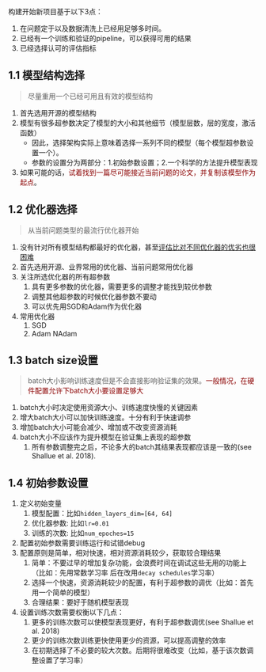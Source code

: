 
构建开始新项目基于以下3点：

1. 在问题定于以及数据清洗上已经用足够多时间。
2. 已经有一个训练和验证的pipeline，可以获得可用的结果
3. 已经选择认可的评估指标

## 1.1 模型结构选择

> 尽量重用一个已经可用且有效的模型结构

1. 首先选用开源的模型结构
2. 模型有很多超参数决定了模型的大小和其他细节（模型层数，层的宽度，激活函数）
    - 因此，选择架构实际上意味着选择一系列不同的模型（每个模型超参数设置一个）。 
    - 参数的设置分为两部分：1.初始参数设置；2.一个科学的方法提升模型表现
3. 如果可能的话，<font color=darkred>试着找到一篇尽可能接近当前问题的论文，并复制该模型作为起点</font>。

## 1.2 优化器选择

> 从当前问题类型的最流行优化器开始

1. 没有针对所有模型结构都最好的优化器，甚至[评估比对不同优化器的优劣也很困难](https://arxiv.org/abs/1910.05446)
2. 首先选用开源、业界常用的优化器、当前问题常用优化器
3. 关注所选优化器的所有超参数
    1. 具有更多参数的优化器，需要更多的调整才能找到较优参数
    2. 调整其他超参数的时候优化器参数不要动
    3. 可以优先用SGD和Adam作为优化器
4. 常用优化器
    1. SGD
    2. Adam NAdam

## 1.3 batch size设置

> batch大小影响训练速度但是不会直接影响验证集的效果。<font color=darkred>一般情况，在硬件配置允许下batch大小要设置足够大</font>

1. batch大小时决定使用资源大小、训练速度快慢的关键因素
2. 增大batch大小可以加快训练速度。十分有利于快速调参
3. 增加batch大小可能会减少、增加或不改变资源消耗
4. batch大小不应该作为提升模型在验证集上表现的超参数
    1. 所有参数调整完之后，不论多大的batch其结果表现都应该是一致的(see Shallue et al. 2018).


## 1.4 初始参数设置

1. 定义初始变量
    1. 模型配置：比如`hidden_layers_dim=[64, 64] `
    2. 优化器参数: 比如`lr=0.01`
    3. 训练的次数: 比如`num_epoches=15`
2. 配置初始参数需要训练运行和试错debug
3. 配置原则是简单，相对快速，相对资源消耗较少，获取较合理结果
    1. 简单：不要过早的增加复杂功能，会浪费时间在调试这些无用的功能上（比如：先用常数学习率 后在改用`decay schedules`学习率）
    2. 选择一个快速，资源消耗较少的配置，有利于超参数的调优（比如：首先用一个简单的模型）
    3. 合理结果：要好于随机模型表现
4. 设置训练次数需要权衡以下几点：
    1. 更多的训练次数可以使模型表现更好，有利于超参数调优(see Shallue et al. 2018)
    2. 更少的训练次数训练更快使用更少的资源，可以提高调整的效率
    3. 在初期选择了不必要的较大次数。后期将很难改变（比如，基于该次数调整设置了学习率）

